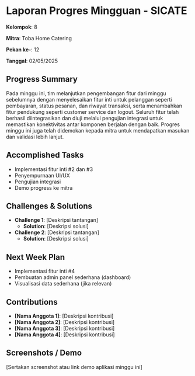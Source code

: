 # Laporan Progres Mingguan - SICATE

**Kelompok**: 8

**Mitra**: Toba Home Catering

**Pekan ke-**: 12

**Tanggal**: 02/05/2025


## Progress Summary
Pada minggu ini, tim melanjutkan pengembangan fitur dari minggu sebelumnya dengan menyelesaikan fitur inti untuk pelanggan seperti pembayaran, status pesanan, dan riwayat transaksi, serta menambahkan fitur pendukung seperti customer service dan logout. Seluruh fitur telah berhasil diintegrasikan dan diuji melalui pengujian integrasi untuk memastikan konektivitas antar komponen berjalan dengan baik. Progres minggu ini juga telah didemokan kepada mitra untuk mendapatkan masukan dan validasi lebih lanjut.

## Accomplished Tasks
- Implementasi fitur inti #2 dan #3
- Penyempurnaan UI/UX
- Pengujian integrasi
- Demo progress ke mitra

## Challenges & Solutions
- **Challenge 1**: [Deskripsi tantangan]
  - **Solution**: [Deskripsi solusi]
- **Challenge 2**: [Deskripsi tantangan]
  - **Solution**: [Deskripsi solusi]

## Next Week Plan
- Implementasi fitur inti #4
- Pembuatan admin panel sederhana (dashboard)
- Visualisasi data sederhana (jika relevan)

## Contributions
- **[Nama Anggota 1]**: [Deskripsi kontribusi]
- **[Nama Anggota 2]**: [Deskripsi kontribusi]
- **[Nama Anggota 3]**: [Deskripsi kontribusi]
- **[Nama Anggota 4]**: [Deskripsi kontribusi]

## Screenshots / Demo
[Sertakan screenshot atau link demo aplikasi minggu ini]
